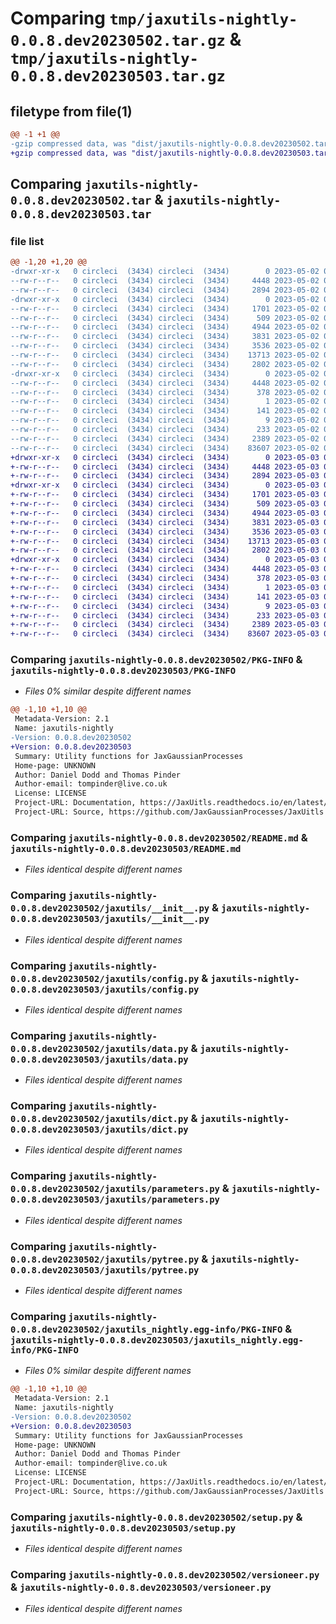 # Comparing `tmp/jaxutils-nightly-0.0.8.dev20230502.tar.gz` & `tmp/jaxutils-nightly-0.0.8.dev20230503.tar.gz`

## filetype from file(1)

```diff
@@ -1 +1 @@
-gzip compressed data, was "dist/jaxutils-nightly-0.0.8.dev20230502.tar", last modified: Tue May  2 00:06:38 2023, max compression
+gzip compressed data, was "dist/jaxutils-nightly-0.0.8.dev20230503.tar", last modified: Wed May  3 00:06:36 2023, max compression
```

## Comparing `jaxutils-nightly-0.0.8.dev20230502.tar` & `jaxutils-nightly-0.0.8.dev20230503.tar`

### file list

```diff
@@ -1,20 +1,20 @@
-drwxr-xr-x   0 circleci  (3434) circleci  (3434)        0 2023-05-02 00:06:38.699533 jaxutils-nightly-0.0.8.dev20230502/
--rw-r--r--   0 circleci  (3434) circleci  (3434)     4448 2023-05-02 00:06:38.699533 jaxutils-nightly-0.0.8.dev20230502/PKG-INFO
--rw-r--r--   0 circleci  (3434) circleci  (3434)     2894 2023-05-02 00:06:31.000000 jaxutils-nightly-0.0.8.dev20230502/README.md
-drwxr-xr-x   0 circleci  (3434) circleci  (3434)        0 2023-05-02 00:06:38.703533 jaxutils-nightly-0.0.8.dev20230502/jaxutils/
--rw-r--r--   0 circleci  (3434) circleci  (3434)     1701 2023-05-02 00:06:31.000000 jaxutils-nightly-0.0.8.dev20230502/jaxutils/__init__.py
--rw-r--r--   0 circleci  (3434) circleci  (3434)      509 2023-05-02 00:06:38.703533 jaxutils-nightly-0.0.8.dev20230502/jaxutils/_version.py
--rw-r--r--   0 circleci  (3434) circleci  (3434)     4944 2023-05-02 00:06:31.000000 jaxutils-nightly-0.0.8.dev20230502/jaxutils/config.py
--rw-r--r--   0 circleci  (3434) circleci  (3434)     3831 2023-05-02 00:06:31.000000 jaxutils-nightly-0.0.8.dev20230502/jaxutils/data.py
--rw-r--r--   0 circleci  (3434) circleci  (3434)     3536 2023-05-02 00:06:31.000000 jaxutils-nightly-0.0.8.dev20230502/jaxutils/dict.py
--rw-r--r--   0 circleci  (3434) circleci  (3434)    13713 2023-05-02 00:06:31.000000 jaxutils-nightly-0.0.8.dev20230502/jaxutils/parameters.py
--rw-r--r--   0 circleci  (3434) circleci  (3434)     2802 2023-05-02 00:06:31.000000 jaxutils-nightly-0.0.8.dev20230502/jaxutils/pytree.py
-drwxr-xr-x   0 circleci  (3434) circleci  (3434)        0 2023-05-02 00:06:38.699533 jaxutils-nightly-0.0.8.dev20230502/jaxutils_nightly.egg-info/
--rw-r--r--   0 circleci  (3434) circleci  (3434)     4448 2023-05-02 00:06:38.000000 jaxutils-nightly-0.0.8.dev20230502/jaxutils_nightly.egg-info/PKG-INFO
--rw-r--r--   0 circleci  (3434) circleci  (3434)      378 2023-05-02 00:06:38.000000 jaxutils-nightly-0.0.8.dev20230502/jaxutils_nightly.egg-info/SOURCES.txt
--rw-r--r--   0 circleci  (3434) circleci  (3434)        1 2023-05-02 00:06:38.000000 jaxutils-nightly-0.0.8.dev20230502/jaxutils_nightly.egg-info/dependency_links.txt
--rw-r--r--   0 circleci  (3434) circleci  (3434)      141 2023-05-02 00:06:38.000000 jaxutils-nightly-0.0.8.dev20230502/jaxutils_nightly.egg-info/requires.txt
--rw-r--r--   0 circleci  (3434) circleci  (3434)        9 2023-05-02 00:06:38.000000 jaxutils-nightly-0.0.8.dev20230502/jaxutils_nightly.egg-info/top_level.txt
--rw-r--r--   0 circleci  (3434) circleci  (3434)      233 2023-05-02 00:06:38.703533 jaxutils-nightly-0.0.8.dev20230502/setup.cfg
--rw-r--r--   0 circleci  (3434) circleci  (3434)     2389 2023-05-02 00:06:31.000000 jaxutils-nightly-0.0.8.dev20230502/setup.py
--rw-r--r--   0 circleci  (3434) circleci  (3434)    83607 2023-05-02 00:06:31.000000 jaxutils-nightly-0.0.8.dev20230502/versioneer.py
+drwxr-xr-x   0 circleci  (3434) circleci  (3434)        0 2023-05-03 00:06:36.415773 jaxutils-nightly-0.0.8.dev20230503/
+-rw-r--r--   0 circleci  (3434) circleci  (3434)     4448 2023-05-03 00:06:36.415773 jaxutils-nightly-0.0.8.dev20230503/PKG-INFO
+-rw-r--r--   0 circleci  (3434) circleci  (3434)     2894 2023-05-03 00:06:29.000000 jaxutils-nightly-0.0.8.dev20230503/README.md
+drwxr-xr-x   0 circleci  (3434) circleci  (3434)        0 2023-05-03 00:06:36.415773 jaxutils-nightly-0.0.8.dev20230503/jaxutils/
+-rw-r--r--   0 circleci  (3434) circleci  (3434)     1701 2023-05-03 00:06:29.000000 jaxutils-nightly-0.0.8.dev20230503/jaxutils/__init__.py
+-rw-r--r--   0 circleci  (3434) circleci  (3434)      509 2023-05-03 00:06:36.415773 jaxutils-nightly-0.0.8.dev20230503/jaxutils/_version.py
+-rw-r--r--   0 circleci  (3434) circleci  (3434)     4944 2023-05-03 00:06:29.000000 jaxutils-nightly-0.0.8.dev20230503/jaxutils/config.py
+-rw-r--r--   0 circleci  (3434) circleci  (3434)     3831 2023-05-03 00:06:29.000000 jaxutils-nightly-0.0.8.dev20230503/jaxutils/data.py
+-rw-r--r--   0 circleci  (3434) circleci  (3434)     3536 2023-05-03 00:06:29.000000 jaxutils-nightly-0.0.8.dev20230503/jaxutils/dict.py
+-rw-r--r--   0 circleci  (3434) circleci  (3434)    13713 2023-05-03 00:06:29.000000 jaxutils-nightly-0.0.8.dev20230503/jaxutils/parameters.py
+-rw-r--r--   0 circleci  (3434) circleci  (3434)     2802 2023-05-03 00:06:29.000000 jaxutils-nightly-0.0.8.dev20230503/jaxutils/pytree.py
+drwxr-xr-x   0 circleci  (3434) circleci  (3434)        0 2023-05-03 00:06:36.415773 jaxutils-nightly-0.0.8.dev20230503/jaxutils_nightly.egg-info/
+-rw-r--r--   0 circleci  (3434) circleci  (3434)     4448 2023-05-03 00:06:36.000000 jaxutils-nightly-0.0.8.dev20230503/jaxutils_nightly.egg-info/PKG-INFO
+-rw-r--r--   0 circleci  (3434) circleci  (3434)      378 2023-05-03 00:06:36.000000 jaxutils-nightly-0.0.8.dev20230503/jaxutils_nightly.egg-info/SOURCES.txt
+-rw-r--r--   0 circleci  (3434) circleci  (3434)        1 2023-05-03 00:06:36.000000 jaxutils-nightly-0.0.8.dev20230503/jaxutils_nightly.egg-info/dependency_links.txt
+-rw-r--r--   0 circleci  (3434) circleci  (3434)      141 2023-05-03 00:06:36.000000 jaxutils-nightly-0.0.8.dev20230503/jaxutils_nightly.egg-info/requires.txt
+-rw-r--r--   0 circleci  (3434) circleci  (3434)        9 2023-05-03 00:06:36.000000 jaxutils-nightly-0.0.8.dev20230503/jaxutils_nightly.egg-info/top_level.txt
+-rw-r--r--   0 circleci  (3434) circleci  (3434)      233 2023-05-03 00:06:36.415773 jaxutils-nightly-0.0.8.dev20230503/setup.cfg
+-rw-r--r--   0 circleci  (3434) circleci  (3434)     2389 2023-05-03 00:06:29.000000 jaxutils-nightly-0.0.8.dev20230503/setup.py
+-rw-r--r--   0 circleci  (3434) circleci  (3434)    83607 2023-05-03 00:06:29.000000 jaxutils-nightly-0.0.8.dev20230503/versioneer.py
```

### Comparing `jaxutils-nightly-0.0.8.dev20230502/PKG-INFO` & `jaxutils-nightly-0.0.8.dev20230503/PKG-INFO`

 * *Files 0% similar despite different names*

```diff
@@ -1,10 +1,10 @@
 Metadata-Version: 2.1
 Name: jaxutils-nightly
-Version: 0.0.8.dev20230502
+Version: 0.0.8.dev20230503
 Summary: Utility functions for JaxGaussianProcesses
 Home-page: UNKNOWN
 Author: Daniel Dodd and Thomas Pinder
 Author-email: tompinder@live.co.uk
 License: LICENSE
 Project-URL: Documentation, https://JaxUitls.readthedocs.io/en/latest/
 Project-URL: Source, https://github.com/JaxGaussianProcesses/JaxUitls
```

### Comparing `jaxutils-nightly-0.0.8.dev20230502/README.md` & `jaxutils-nightly-0.0.8.dev20230503/README.md`

 * *Files identical despite different names*

### Comparing `jaxutils-nightly-0.0.8.dev20230502/jaxutils/__init__.py` & `jaxutils-nightly-0.0.8.dev20230503/jaxutils/__init__.py`

 * *Files identical despite different names*

### Comparing `jaxutils-nightly-0.0.8.dev20230502/jaxutils/config.py` & `jaxutils-nightly-0.0.8.dev20230503/jaxutils/config.py`

 * *Files identical despite different names*

### Comparing `jaxutils-nightly-0.0.8.dev20230502/jaxutils/data.py` & `jaxutils-nightly-0.0.8.dev20230503/jaxutils/data.py`

 * *Files identical despite different names*

### Comparing `jaxutils-nightly-0.0.8.dev20230502/jaxutils/dict.py` & `jaxutils-nightly-0.0.8.dev20230503/jaxutils/dict.py`

 * *Files identical despite different names*

### Comparing `jaxutils-nightly-0.0.8.dev20230502/jaxutils/parameters.py` & `jaxutils-nightly-0.0.8.dev20230503/jaxutils/parameters.py`

 * *Files identical despite different names*

### Comparing `jaxutils-nightly-0.0.8.dev20230502/jaxutils/pytree.py` & `jaxutils-nightly-0.0.8.dev20230503/jaxutils/pytree.py`

 * *Files identical despite different names*

### Comparing `jaxutils-nightly-0.0.8.dev20230502/jaxutils_nightly.egg-info/PKG-INFO` & `jaxutils-nightly-0.0.8.dev20230503/jaxutils_nightly.egg-info/PKG-INFO`

 * *Files 0% similar despite different names*

```diff
@@ -1,10 +1,10 @@
 Metadata-Version: 2.1
 Name: jaxutils-nightly
-Version: 0.0.8.dev20230502
+Version: 0.0.8.dev20230503
 Summary: Utility functions for JaxGaussianProcesses
 Home-page: UNKNOWN
 Author: Daniel Dodd and Thomas Pinder
 Author-email: tompinder@live.co.uk
 License: LICENSE
 Project-URL: Documentation, https://JaxUitls.readthedocs.io/en/latest/
 Project-URL: Source, https://github.com/JaxGaussianProcesses/JaxUitls
```

### Comparing `jaxutils-nightly-0.0.8.dev20230502/setup.py` & `jaxutils-nightly-0.0.8.dev20230503/setup.py`

 * *Files identical despite different names*

### Comparing `jaxutils-nightly-0.0.8.dev20230502/versioneer.py` & `jaxutils-nightly-0.0.8.dev20230503/versioneer.py`

 * *Files identical despite different names*

